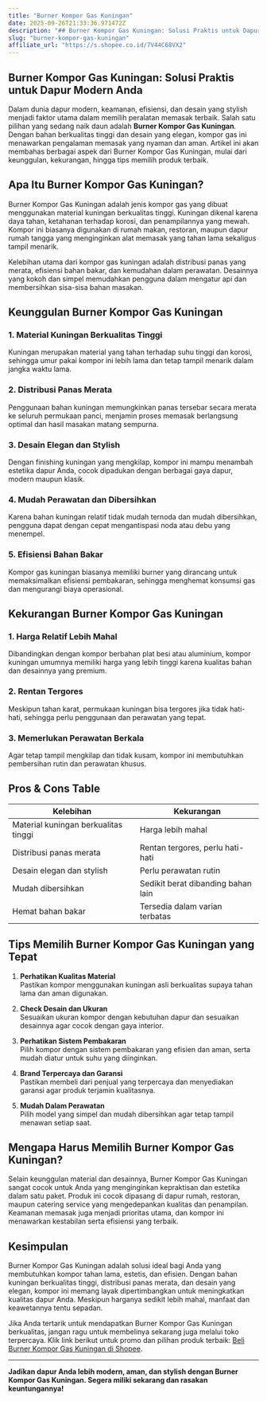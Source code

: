 ```yaml
---
title: "Burner Kompor Gas Kuningan"
date: 2025-09-26T21:33:36.971472Z
description: "## Burner Kompor Gas Kuningan: Solusi Praktis untuk Dapur Modern Anda..."
slug: "burner-kompor-gas-kuningan"
affiliate_url: "https://s.shopee.co.id/7V44C68VX2"
---
```

## Burner Kompor Gas Kuningan: Solusi Praktis untuk Dapur Modern Anda

Dalam dunia dapur modern, keamanan, efisiensi, dan desain yang stylish menjadi faktor utama dalam memilih peralatan memasak terbaik. Salah satu pilihan yang sedang naik daun adalah **Burner Kompor Gas Kuningan**. Dengan bahan berkualitas tinggi dan desain yang elegan, kompor gas ini menawarkan pengalaman memasak yang nyaman dan aman. Artikel ini akan membahas berbagai aspek dari Burner Kompor Gas Kuningan, mulai dari keunggulan, kekurangan, hingga tips memilih produk terbaik.

## Apa Itu Burner Kompor Gas Kuningan?

Burner Kompor Gas Kuningan adalah jenis kompor gas yang dibuat menggunakan material kuningan berkualitas tinggi. Kuningan dikenal karena daya tahan, ketahanan terhadap korosi, dan penampilannya yang mewah. Kompor ini biasanya digunakan di rumah makan, restoran, maupun dapur rumah tangga yang menginginkan alat memasak yang tahan lama sekaligus tampil menarik.

Kelebihan utama dari kompor gas kuningan adalah distribusi panas yang merata, efisiensi bahan bakar, dan kemudahan dalam perawatan. Desainnya yang kokoh dan simpel memudahkan pengguna dalam mengatur api dan membersihkan sisa-sisa bahan masakan.

## Keunggulan Burner Kompor Gas Kuningan

### 1. Material Kuningan Berkualitas Tinggi
Kuningan merupakan material yang tahan terhadap suhu tinggi dan korosi, sehingga umur pakai kompor ini lebih lama dan tetap tampil menarik dalam jangka waktu lama.

### 2. Distribusi Panas Merata
Penggunaan bahan kuningan memungkinkan panas tersebar secara merata ke seluruh permukaan panci, menjamin proses memasak berlangsung optimal dan hasil masakan matang sempurna.

### 3. Desain Elegan dan Stylish
Dengan finishing kuningan yang mengkilap, kompor ini mampu menambah estetika dapur Anda, cocok dipadukan dengan berbagai gaya dapur, modern maupun klasik.

### 4. Mudah Perawatan dan Dibersihkan
Karena bahan kuningan relatif tidak mudah ternoda dan mudah dibersihkan, pengguna dapat dengan cepat mengantispasi noda atau debu yang menempel.

### 5. Efisiensi Bahan Bakar
Kompor gas kuningan biasanya memiliki burner yang dirancang untuk memaksimalkan efisiensi pembakaran, sehingga menghemat konsumsi gas dan mengurangi biaya operasional.

## Kekurangan Burner Kompor Gas Kuningan

### 1. Harga Relatif Lebih Mahal
Dibandingkan dengan kompor berbahan plat besi atau aluminium, kompor kuningan umumnya memiliki harga yang lebih tinggi karena kualitas bahan dan desainnya yang premium.

### 2. Rentan Tergores
Meskipun tahan karat, permukaan kuningan bisa tergores jika tidak hati-hati, sehingga perlu penggunaan dan perawatan yang tepat.

### 3. Memerlukan Perawatan Berkala
Agar tetap tampil mengkilap dan tidak kusam, kompor ini membutuhkan pembersihan rutin dan perawatan khusus.

## Pros & Cons Table

| Kelebihan                                | Kekurangan                                |
|------------------------------------------|------------------------------------------|
| Material kuningan berkualitas tinggi   | Harga lebih mahal                     |
| Distribusi panas merata                 | Rentan tergores, perlu hati-hati     |
| Desain elegan dan stylish              | Perlu perawatan rutin                |
| Mudah dibersihkan                      | Sedikit berat dibanding bahan lain   |
| Hemat bahan bakar                     | Tersedia dalam varian terbatas       |

## Tips Memilih Burner Kompor Gas Kuningan yang Tepat

1. **Perhatikan Kualitas Material**  
   Pastikan kompor menggunakan kuningan asli berkualitas supaya tahan lama dan aman digunakan.

2. **Check Desain dan Ukuran**  
   Sesuaikan ukuran kompor dengan kebutuhan dapur dan sesuaikan desainnya agar cocok dengan gaya interior.

3. **Perhatikan Sistem Pembakaran**  
   Pilih kompor dengan sistem pembakaran yang efisien dan aman, serta mudah diatur untuk suhu yang diinginkan.

4. **Brand Terpercaya dan Garansi**  
   Pastikan membeli dari penjual yang terpercaya dan menyediakan garansi agar produk terjamin kualitasnya.

5. **Mudah Dalam Perawatan**  
   Pilih model yang simpel dan mudah dibersihkan agar tetap tampil menawan setiap saat.

## Mengapa Harus Memilih Burner Kompor Gas Kuningan?

Selain keunggulan material dan desainnya, Burner Kompor Gas Kuningan sangat cocok untuk Anda yang menginginkan kepraktisan dan estetika dalam satu paket. Produk ini cocok dipasang di dapur rumah, restoran, maupun catering service yang mengedepankan kualitas dan penampilan. Keamanan memasak juga menjadi prioritas utama, dan kompor ini menawarkan kestabilan serta efisiensi yang terbaik.

## Kesimpulan

Burner Kompor Gas Kuningan adalah solusi ideal bagi Anda yang membutuhkan kompor tahan lama, estetis, dan efisien. Dengan bahan kuningan berkualitas tinggi, distribusi panas merata, dan desain yang elegan, kompor ini memang layak dipertimbangkan untuk meningkatkan kualitas dapur Anda. Meskipun harganya sedikit lebih mahal, manfaat dan keawetannya tentu sepadan.

Jika Anda tertarik untuk mendapatkan Burner Kompor Gas Kuningan berkualitas, jangan ragu untuk membelinya sekarang juga melalui toko terpercaya. Klik link berikut untuk promo dan pilihan produk terbaik: [Beli Burner Kompor Gas Kuningan di Shopee](https://s.shopee.co.id/7V44C68VX2).

---

**Jadikan dapur Anda lebih modern, aman, dan stylish dengan Burner Kompor Gas Kuningan. Segera miliki sekarang dan rasakan keuntungannya!**